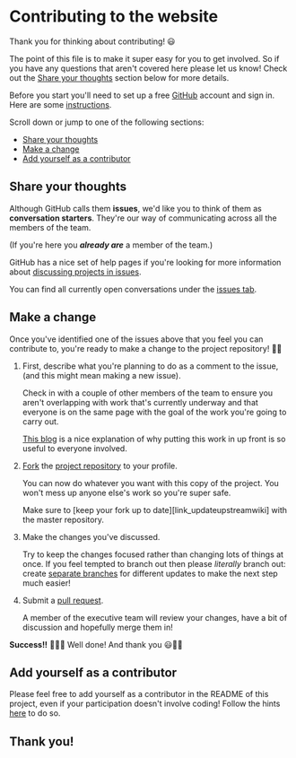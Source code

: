 # Contributing to the website

Thank you for thinking about contributing! :smiley:

The point of this file is to make it super easy for you to get involved. So if you have any questions that aren't covered here please let us know! 
Check out the [Share your thoughts](#share-your-thoughts) section below for more details.

Before you start you'll need to set up a free [GitHub][link_github] account and sign in. Here are some [instructions][link_signupinstructions].

Scroll down or jump to one of the following sections:

* [Share your thoughts](#share-your-thoughts)
* [Make a change](#make-a-change)
* [Add yourself as a contributor](#add-yourself-as-a-contributor)

## Share your thoughts

Although GitHub calls them **issues**, we'd like you to think of them as **conversation starters**. 
They're our way of communicating across all the members of the team.

(If you're here you ***already are*** a member of the team.)

GitHub has a nice set of help pages if you're looking for more information about [discussing projects in issues][link_discussingissues].

You can find all currently open conversations under the [issues tab][link_issues].

## Make a change

Once you've identified one of the issues above that you feel you can contribute to, you're ready to make a change to the project repository! :tada::smiley:

1. First, describe what you're planning to do as a comment to the issue, (and this might mean making a new issue).

    Check in with a couple of other members of the team to ensure you aren't overlapping with work that's currently underway and that everyone is on the same page with the goal of the work you're going to carry out.
    
    [This blog][link_pushpullblog] is a nice explanation of why putting this work in up front is so useful to everyone involved.
    
2. [Fork][link_fork] the [project repository](https://github.com/LeonieBorne/plstuto) to your profile.

    You can now do whatever you want with this copy of the project. You won't mess up anyone else's work so you're super safe.
    
    Make sure to [keep your fork up to date][link_updateupstreamwiki] with the master repository.

3. Make the changes you've discussed.

    Try to keep the changes focused rather than changing lots of things at once. If you feel tempted to branch out then please *literally* branch out: create [separate branches][link_branches] for different updates to make the next step much easier!

4. Submit a [pull request][link_pullrequest].
    
    A member of the executive team will review your changes, have a bit of discussion and hopefully merge them in!

**Success!!** :balloon::balloon::balloon: Well done! And thank you :smiley::tada::sparkles:


## Add yourself as a contributor

Please feel free to add yourself as a contributor in the README of this project, even if your participation doesn't involve coding! Follow the hints [here](https://allcontributors.org/docs/en/bot/usage) to do so.

## Thank you!

[link_github]: https://github.com/
[link_signupinstructions]: https://help.github.com/articles/signing-up-for-a-new-github-account
[link_react]: https://github.com/blog/2119-add-reactions-to-pull-requests-issues-and-comments
[link_issues]: https://github.com/SNG-Newy/SNG-Newy.github.io/issues
[link_discussingissues]: https://help.github.com/articles/discussing-projects-in-issues-and-pull-requests

[link_emojis]: http://www.emoji-cheat-sheet.com/
[link_frontenddev_wiki]: https://en.wikipedia.org/wiki/Front_end_development
[link_pullrequest]: https://help.github.com/articles/proposing-changes-to-a-project-with-pull-requests/
[link_fork]: https://help.github.com/articles/fork-a-repo/
[link_pushpullblog]: https://www.igvita.com/2011/12/19/dont-push-your-pull-requests/
[link_branches]: https://help.github.com/articles/creating-and-deleting-branches-within-your-repository/
[link_hatrackhome]: https://labhr.github.io/
[link_hatrackidea]: http://hawthornlandings.org/2015/02/13/a-place-to-hang-your-hat/
[link_hatrackcontributions]: http://opensource.com/life/15/10/octohat-github-non-code-contribution-tracker
